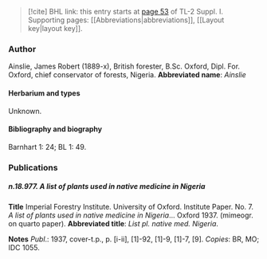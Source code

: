 > [!cite] BHL link: this entry starts at [page 53](https://www.biodiversitylibrary.org/page/33264742) of TL-2 Suppl. I.
> Supporting pages: [[Abbreviations|abbreviations]], [[Layout key|layout key]].

### Author

Ainslie, James Robert (1889-x), British forester, B.Sc. Oxford, Dipl. For. Oxford, chief conservator of forests, Nigeria. 
**Abbreviated name**: *Ainslie*

#### Herbarium and types

Unknown.

#### Bibliography and biography

Barnhart 1: 24; BL 1: 49.

### Publications

##### n.18.977. A list of plants used in native medicine in Nigeria

**Title**
Imperial Forestry Institute. University of Oxford. Institute Paper. No. 7. *A list of plants used in native medicine in Nigeria*... Oxford 1937. (mimeogr. on quarto paper).
**Abbreviated title**: *List pl. native med. Nigeria*.

**Notes**
*Publ*.: 1937, cover-t.p., p. \[i-ii\], \[1\]-92, \[1\]-9, \[1\]-7, \[9\]. *Copies*: BR, MO; IDC 1055.

